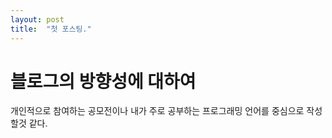 ```yaml
---
layout: post
title:  "첫 포스팅."
---
```


# 블로그의 방향성에 대하여

개인적으로 참여하는 공모전이나 내가 주로 공부하는 프로그래밍 언어를 중심으로 작성할것 같다.
